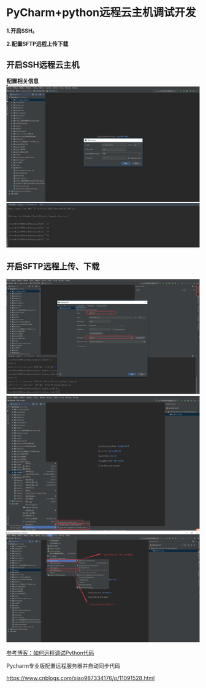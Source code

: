 # PyCharm+python远程云主机调试开发

**1.开启SSH。**

**2.配置SFTP远程上传下载**


## 开启SSH远程云主机   
**配置相关信息**
![](../../_static/pychrm_python.png)
![](../../_static/pychrm+python2.png)
## 开启SFTP远程上传、下载
![](../../_static/pychrm+python3.png)
![](../../_static/pychrm_python4.png)
![](../../_static/pychrm_python7.png)


[参考博客：如何远程调试Python代码](https://blog.51cto.com/nolinux/1768708)

Pycharm专业版配置远程服务器并自动同步代码

https://www.cnblogs.com/xiao987334176/p/11091528.html



